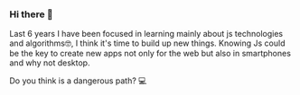 ### Hi there 👋

Last 6 years I have been focused in learning mainly about js technologies and algorithms🤓, I think it's time to build up new things. Knowing Js could be the key to create new apps not only for the web but also in smartphones and why not desktop.

Do you think is a dangerous path? 💻
